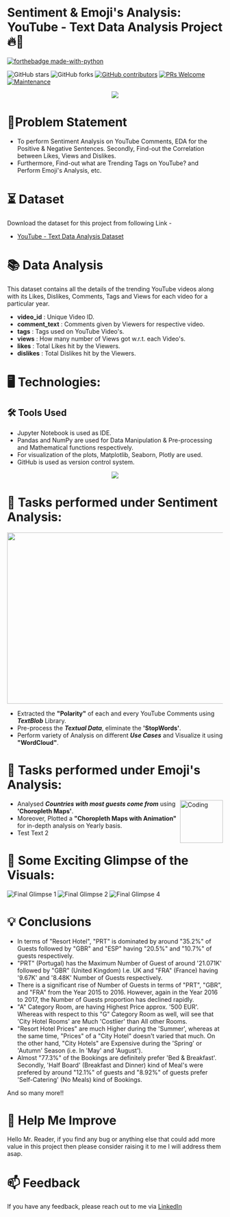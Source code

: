 
# Sentiment & Emoji's Analysis: YouTube - Text Data Analysis Project 🔥🍁

<p align="center">

  [![forthebadge made-with-python](http://ForTheBadge.com/images/badges/made-with-python.svg)](https://www.python.org/)
  
  ![GitHub stars](https://img.shields.io/github/stars/Lokesh-Attarde/YouTube-Text_Data_Analysis)
  ![GitHub forks](https://img.shields.io/github/forks/Lokesh-Attarde/YouTube-Text_Data_Analysis)
  [![GitHub contributors](https://img.shields.io/github/contributors/Lokesh-Attarde/YouTube-Text_Data_Analysis.svg)](https://GitHub.com/Lokesh-Attarde/YouTube-Text_Data_Analysis/graphs/contributors/)
  [![PRs Welcome](https://img.shields.io/badge/PRs-welcome-brightgreen.svg?style=flat-square)](http://makeapullrequest.com)
  [![Maintenance](https://img.shields.io/badge/Maintained%3F-yes-green.svg)](https://GitHub.com/Naereen/StrapDown.js/graphs/commit-activity)
</p>  

<p align="center">
  <img src="https://user-images.githubusercontent.com/84115928/141673294-97ec4e38-baf0-456a-ad92-995eac45be97.png">
</p>

# 📝Problem Statement

- To perform Sentiment Analysis on YouTube Comments, EDA for the Positive & Negative Sentences. Secondly, Find-out the Correlation between Likes, Views and Dislikes.
- Furthermore, Find-out what are Trending Tags on YouTube? and Perform Emoji's Analysis, etc.

# ⏳ Dataset
Download the dataset for this project from following Link -
* [YouTube - Text Data Analysis Dataset](https://drive.google.com/drive/folders/1L7EAm3cqvDwgiyOuRAuZeUazBKVU-syp?usp=sharing)

# 📚 Data Analysis
This dataset contains all the details of the trending YouTube videos along with its Likes, Dislikes, Comments, Tags and Views for each video for a particular year.

* **video_id** : Unique Video ID.
* **comment_text** : Comments given by Viewers for respective video.
* **tags** : Tags used on YouTube Video's.
* **views** : How many number of Views got w.r.t. each Video's.
* **likes** : Total Likes hit by the Viewers.
* **dislikes** : Total Dislikes hit by the Viewers.

# 🖥️ Technologies:
## 🛠️ Tools Used
* Jupyter Notebook is used as IDE.
* Pandas and NumPy are used for Data Manipulation & Pre-processing and Mathematical functions respectively.
* For visualization of the plots, Matplotlib, Seaborn, Plotly are used.
* GitHub is used as version control system.

<p align="center">
  <img src="https://user-images.githubusercontent.com/84115928/142146950-3081ea19-cd90-4999-8f67-728ceb57ac8a.png">
</p>

# 🎉 Tasks performed under Sentiment Analysis:
<p align="center">
  <img width="550" height="400" src="https://user-images.githubusercontent.com/84115928/142150826-4afa030b-bfcb-489c-8f43-c39d93986ac3.jpeg">
</p>

* Extracted the **"Polarity"** of each and every YouTube Comments using ***TextBlob*** Library.
* Pre-process the ***Textual Data***, eliminate the **'StopWords'**. 
* Perform variety of Analysis on different ***Use Cases*** and Visualize it using **"WordCloud"**. 

# 🎉 Tasks performed under Emoji's Analysis:
<img align="right" alt="Coding" width="100" height="100" src="https://user-images.githubusercontent.com/84115928/142166559-aa181874-e101-4ea9-a2d1-55e7c2859951.png">

* Analysed ***Countries with most guests come from*** using **'Choropleth Maps'**.
* Moreover, Plotted a **"Choropleth Maps with Animation"** for in-depth analysis on Yearly basis.
* Test Text 2

# 🌱 Some Exciting Glimpse of the Visuals:
![Final Glimpse 1](https://user-images.githubusercontent.com/84115928/141301079-637277f2-a00f-4808-9c38-594b22756412.gif)
![Final Glimpse 2](https://user-images.githubusercontent.com/84115928/141341458-ef8881a7-70b4-4db5-b57e-b3d5795d184b.gif)
![Final Glimpse 4](https://user-images.githubusercontent.com/84115928/141303002-feaed86b-ba9c-4911-8b08-7b54317a59ef.gif)

# 💡 Conclusions
* In terms of "Resort Hotel", "PRT" is dominated by around "35.2%" of Guests followed by "GBR" and "ESP" having "20.5%" and "10.7%" of guests respectively.
* "PRT" (Portugal) has the Maximum Number of Guest of around '21.071K' followed by "GBR" (United Kingdom) I.e. UK and "FRA" (France) having '9.67K' and '8.48K' Number of Guests respectively.
* There is a significant rise of Number of Guests in terms of "PRT", "GBR", and "FRA" from the Year 2015 to 2016. However, again in the Year 2016 to 2017, the Number of Guests proportion has declined rapidly.
* "A" Category Room, are having Highest Price approx. '500 EUR'. Whereas with respect to this "G" Category Room as well, will see that 'City Hotel Rooms' are Much 'Costlier' than All other Rooms.
* "Resort Hotel Prices" are much Higher during the 'Summer', whereas at the same time, "Prices" of a "City Hotel" doesn't varied that much.
   On the other hand, "City Hotels" are Expensive during the 'Spring' or 'Autumn' Season (i.e. In 'May' and 'August').
* Almost "77.3%" of the Bookings are definitely prefer 'Bed & Breakfast'. Secondly, 'Half Board' (Breakfast and Dinner) kind of Meal's were prefered by around "12.1%" of guests and "8.92%" of guests prefer 'Self-Catering' (No Meals) kind of Bookings.

And so many more!!

# 🎉 Help Me Improve
Hello Mr. Reader, if you find any bug or anything else that could add more value in this project then please consider raising it to me I will address them asap.
  
# 📫 Feedback
If you have any feedback, please reach out to me via [LinkedIn](https://www.linkedin.com/in/lokesh-attarde-145086141/)
